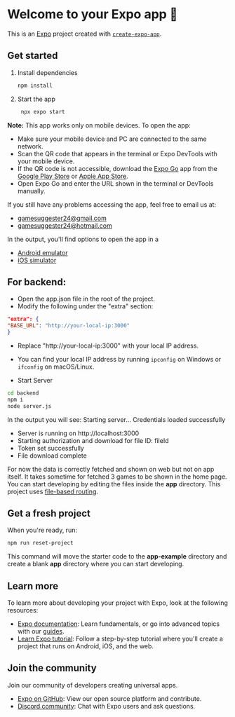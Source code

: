 # Welcome to your Expo app 👋

This is an [Expo](https://expo.dev) project created with [`create-expo-app`](https://www.npmjs.com/package/create-expo-app).

## Get started

1. Install dependencies

   ```bash
   npm install
   ```

2. Start the app

   ```bash
    npx expo start
   ```

**Note:**  This app works only on mobile devices. To open the app:
- Make sure your mobile device and PC are connected to the same network.
- Scan the QR code that appears in the terminal or Expo DevTools with your mobile device.
- If the QR code is not accessible, download the [Expo Go](https://expo.dev/go) app from the [Google Play Store](https://play.google.com/store/apps/details?id=host.exp.exponent&hl=en&pli=1) or [Apple App Store](https://apps.apple.com/us/app/expo-go/id982107779).
- Open Expo Go and enter the URL shown in the terminal or DevTools manually.

If you still have any problems accessing the app, feel free to email us at:
- [gamesuggester24@gmail.com](mailto:gamesuggester24@gmail.com)
- [gamesuggester24@hotmail.com](mailto:gamesuggester24@hotmail.com)


In the output, you'll find options to open the app in a
- [Android emulator](https://docs.expo.dev/workflow/android-studio-emulator/)
- [iOS simulator](https://docs.expo.dev/workflow/ios-simulator/)

  

## For backend:
- Open the app.json file in the root of the project.
- Modify the following under the "extra" section:
 ```json
 "extra": {
 "BASE_URL": "http://your-local-ip:3000"
 }
 ```
- Replace "http://your-local-ip:3000" with your local IP address.
- You can find your local IP address by running `ipconfig` on Windows or `ifconfig` on macOS/Linux.
   
 - Start Server
```bash
cd backend
npm i
node server.js
```
In the output you will see:
Starting server...
Credentials loaded successfully
 - Server is running on http://localhost:3000
 - Starting authorization and download for file ID: fileId
 - Token set successfully
 - File download complete

For now the data is correctly fetched and shown on web but not on app itself. It takes sometime for fetched 3 games to be shown in the home page.
You can start developing by editing the files inside the **app** directory. This project uses [file-based routing](https://docs.expo.dev/router/introduction).

## Get a fresh project

When you're ready, run:

```bash
npm run reset-project
```

This command will move the starter code to the **app-example** directory and create a blank **app** directory where you can start developing.

## Learn more

To learn more about developing your project with Expo, look at the following resources:

- [Expo documentation](https://docs.expo.dev/): Learn fundamentals, or go into advanced topics with our [guides](https://docs.expo.dev/guides).
- [Learn Expo tutorial](https://docs.expo.dev/tutorial/introduction/): Follow a step-by-step tutorial where you'll create a project that runs on Android, iOS, and the web.

## Join the community

Join our community of developers creating universal apps.

- [Expo on GitHub](https://github.com/expo/expo): View our open source platform and contribute.
- [Discord community](https://chat.expo.dev): Chat with Expo users and ask questions.
